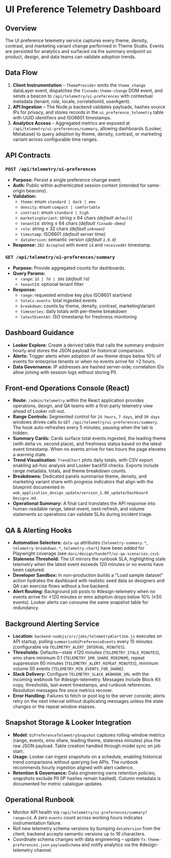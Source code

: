 # UI Preference Telemetry Dashboard

## Overview
The UI preference telemetry service captures every theme, density, contrast, and marketing variant change performed in Theme Studio. Events are persisted for analytics and surfaced via the summary endpoint so product, design, and data teams can validate adoption trends.

## Data Flow
1. **Client Instrumentation** – `ThemeProvider` emits the `theme_change` dataLayer event, dispatches the `fixnado:theme-change` DOM event, and sends a beacon to `/api/telemetry/ui-preferences` with contextual metadata (tenant, role, locale, correlationId, userAgent).
2. **API Ingestion** – The Node.js backend validates payloads, hashes source IPs for privacy, and stores records in the `ui_preference_telemetry` table with UUID identifiers and ISO8601 timestamps.
3. **Analytics Access** – Aggregated metrics are exposed at `/api/telemetry/ui-preferences/summary`, allowing dashboards (Looker, Metabase) to query adoption by theme, density, contrast, or marketing variant across configurable time ranges.

## API Contracts
### `POST /api/telemetry/ui-preferences`
- **Purpose:** Persist a single preference change event.
- **Auth:** Public within authenticated session context (intended for same-origin beacons).
- **Validation:**
  - `theme`: enum `standard | dark | emo`
  - `density`: enum `compact | comfortable`
  - `contrast`: enum `standard | high`
  - `marketingVariant`: string ≤ 64 chars *(default `default`)*
  - `tenantId`: string ≤ 64 chars *(default `fixnado-demo`)*
  - `role`: string ≤ 32 chars *(default `unknown`)*
  - `timestamp`: ISO8601 *(default server time)*
  - `dataVersion`: semantic version *(default `1.0.0`)*
- **Response:** `202 Accepted` with event `id` and `receivedAt` timestamp.

### `GET /api/telemetry/ui-preferences/summary`
- **Purpose:** Provide aggregated counts for dashboards.
- **Query Params:**
  - `range`: `1d | 7d | 30d` *(default `7d`)*
  - `tenantId`: optional tenant filter
- **Response:**
  - `range`: requested window key plus ISO8601 start/end
  - `totals.events`: total ingested events
  - `breakdown`: counts by theme, density, contrast, marketingVariant
  - `timeseries`: daily totals with per-theme breakdown
  - `latestEventAt`: ISO timestamp for freshness monitoring

## Dashboard Guidance
- **Looker Explore:** Create a derived table that calls the summary endpoint hourly and stores the JSON payload for historical comparison.
- **Alerts:** Trigger alerts when adoption of `emo` theme drops below 10% of events for enterprise tenants or when no events arrive for >2 hours.
- **Data Governance:** IP addresses are hashed server-side; correlation IDs allow joining with session logs without storing PII.

## Front-end Operations Console (React)
- **Route:** `/admin/telemetry` within the React application provides operations, design, and QA teams with a first-party telemetry view ahead of Looker roll-out.
- **Range Controls:** Segmented control for `24 hours`, `7 days`, and `30 days` windows drives calls to `GET /api/telemetry/ui-preferences/summary`. The hook auto-refreshes every 5 minutes, pausing when the tab is hidden.
- **Summary Cards:** Cards surface total events ingested, the leading theme (with delta vs. second place), and freshness status based on the latest event timestamp. When no events arrive for two hours the page elevates a warning state.
- **Trend Visualisation:** `TrendChart` plots daily totals, with CSV export enabling ad-hoc analysis and Looker backfill checks. Exports include range metadata, totals, and theme breakdown counts.
- **Breakdowns:** Dedicated panels summarise theme, density, and marketing variant share with progress indicators that align with the blueprint documented in `web_application_design_update/version_1.00_update/Dashboard Designs.md`.
- **Operational Summary:** A final card translates the API response into human-readable range, latest-event, next-refresh, and volume statements so operations can validate SLAs during incident triage.

## QA & Alerting Hooks
- **Automation Selectors:** `data-qa` attributes (`telemetry-summary.*`, `telemetry-breakdown.*`, `telemetry-chart`) have been added for Playwright coverage (see `docs/design/handoff/ui-qa-scenarios.csv`).
- **Staleness Threshold:** The UI mirrors the runbook SLA, highlighting stale telemetry when the latest event exceeds 120 minutes or no events have been captured.
- **Developer Sandbox:** In non-production builds a "Load sample dataset" action hydrates the dashboard with realistic seed data so designers and QA can exercise flows without a live backend.
- **Alert Routing:** Background job posts to #design-telemetry when no events arrive for ≥120 minutes or emo adoption drops below 10% (≥50 events). Looker alerts can consume the same snapshot table for redundancy.

## Background Alerting Service
- **Location:** `backend-nodejs/src/jobs/telemetryAlertJob.js` executes on API startup, polling `summariseUiPreferenceEvents` every 15 minutes (configurable via `TELEMETRY_ALERT_INTERVAL_MINUTES`).
- **Thresholds:** Defaults—stale ≥120 minutes (`TELEMETRY_STALE_MINUTES`), emo share minimum 0.1 (`TELEMETRY_EMO_SHARE_MINIMUM`), repeat suppression 60 minutes (`TELEMETRY_ALERT_REPEAT_MINUTES`), minimum volume 50 events (`TELEMETRY_MIN_EVENTS_FOR_SHARE`).
- **Slack Delivery:** Configure `TELEMETRY_SLACK_WEBHOOK_URL` with the incoming webhook for #design-telemetry. Messages include Block Kit copy, thresholds, last-event timestamps, and runbook references. Resolution messages fire once metrics recover.
- **Error Handling:** Failures to fetch or post log to the server console; alerts retry on the next interval without duplicating messages unless the state changes or the repeat window elapses.

## Snapshot Storage & Looker Integration
- **Model:** `UiPreferenceTelemetrySnapshot` captures rolling-window metrics (range, events, emo share, leading theme, staleness minutes) plus the raw JSON payload. Table creation handled through model sync on job start.
- **Usage:** Looker can ingest snapshots on a schedule, enabling historical trend comparisons without querying live APIs. The runbook recommends hourly ingestion aligned with alert cadence.
- **Retention & Governance:** Data engineering owns retention policies; snapshots exclude PII (IP hashes remain hashed). Column metadata is documented for metric catalogue updates.

## Operational Runbook
- Monitor API health via `/api/telemetry/ui-preferences/summary?range=1d`. A zero `events` count across working hours indicates instrumentation failure.
- Roll new telemetry schema versions by bumping `dataVersion` from the client; backend accepts semantic versions up to 16 characters.
- Coordinate schema changes with data engineering – update `fx-theme-preferences.json` `payloadSchema` and notify analytics via the #design-telemetry channel.
